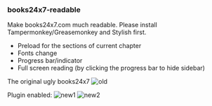 ### books24x7-readable

Make books24x7.com much readable.
Please install Tampermonkey/Greasemonkey and Stylish first.

* Preload for the sections of current chapter
* Fonts change
* Progress bar/indicator
* Full screen reading (by clicking the progress bar to hide sidebar)


The original ugly books24x7
  ![old](http://images.snapnote.io/0p/V6/Fi.png)
  
  
Plugin enabled:
  ![new1](http://images.snapnote.io/09/6x/yN.png)
  ![new2](http://images.snapnote.io/0d/MR/R7.png)
